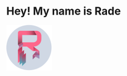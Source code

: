 # Hey! My name is Rade

<div class="d-flex flex-justify-center mt-4">
  <a href="https://radedev.com" rel="nofollow">
    <img 
      src="/images/light-circle-color.svg"
      canonical-src="/images/light-circle-color.svg"
      alt="radedev logo" width="120px" />
  </a>
</div>

<!-- [![dark logo](images/dark-circle-color.svg)](https://radedev.com){:target="_blank"} -->

<!--
**Rade58/Rade58** is a ✨ _special_ ✨ repository because its `README.md` (this file) appears on your GitHub profile.

Here are some ideas to get you started:

- 🔭 I’m currently working on ...
- 🌱 I’m currently learning ...
- 👯 I’m looking to collaborate on ...
- 🤔 I’m looking for help with ...
- 💬 Ask me about ...
- 📫 How to reach me: ...
- 😄 Pronouns: ...
- ⚡ Fun fact: ...
-->
